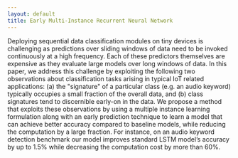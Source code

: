 ```yaml
---
layout: default
title: Early Multi-Instance Recurrent Neural Network 
---
```


Deploying sequential data classification modules on tiny devices is challenging as
predictions over sliding windows of data need to be invoked continuously at a
high frequency. Each of these predictors themselves are expensive as they
evaluate large models over long windows of data. In this paper, we address this
challenge by exploiting the following two observations about classification
tasks arising in typical IoT related applications: (a) the "signature" of a
particular class (e.g. an audio keyword) typically occupies a small fraction of
the overall data, and (b) class signatures tend to discernible early-on in the
data. We propose a method that exploits these observations by using a multiple
instance learning formulation along with an early prediction technique to learn
a model that can achieve better accuracy compared to baseline models, while
reducing the computation by a large fraction. For instance, on an audio keyword
detection benchmark our model improves standard LSTM model’s accuracy by up to
1.5% while decreasing the computation cost by more than 60%.
